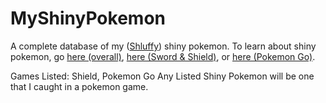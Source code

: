 # MyShinyPokemon
A complete database of my ([Shluffy](https://github.com/shluffy)) shiny pokemon. To learn about shiny pokemon, go [here (overall)](https://www.serebii.net/games/shiny.shtml), [here (Sword & Shield)](https://www.serebii.net/swordshield/shinypokemon.shtml), or [here (Pokemon Go)](https://www.serebii.net/pokemongo/shiny.shtml).

Games Listed: Shield, Pokemon Go
Any Listed Shiny Pokemon will be one that I caught in a pokemon game.
